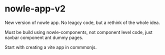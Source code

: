 # nowle-app-v2

New version of nowle app. No leagcy code, but a rethink of the whole idea.

Must be build using nowle-components, not component level code, just navbar component ant dummy pages.

Start with creating a vite app in commmonjs.
